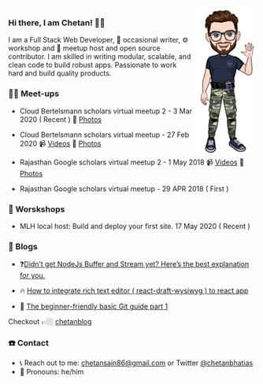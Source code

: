 <img align="right" src="https://github.com/Ckbhatia/Ckbhatia/blob/master/transparent.png" alt="Avatar of chetan kumar" width=130px height=300px />

### Hi there, I am Chetan! 👋🏿

I am a Full Stack Web Developer, 📝 occasional writer, ⚙️ workshop and 🎤 meetup host and open source contributor. I am skilled in writing modular, scalable, and clean code to build robust apps.
Passionate to work hard and build quality products.


### 🤙🏻 Meet-ups

- Cloud Bertelsmann scholars virtual meetup 2 - 3 Mar 2020 ( Recent )  📸 [Photos](https://photos.app.goo.gl/cLM4eXNoHn6K3atB6)

- Cloud Bertelsmann scholars virtual meetup - 27 Feb 2020  📹 [Videos](https://photos.app.goo.gl/JCRP8wb2siT2ecWx6)  📸 [Photos](https://photos.app.goo.gl/ofHN5VBMuakErKUV6)

- Rajasthan Google scholars virtual meetup 2 - 1 May 2018   📹 [Videos](https://photos.app.goo.gl/71iEM8FzzAjSjD9B2) 📸 [Photos](https://photos.app.goo.gl/Qg1LMFiaP2ziJ9Lm8)

- Rajasthan Google scholars virtual meetup - 29 APR 2018 ( First )


### 📌 Worskshops

- MLH local host: Build and deploy your first site. 17 May 2020 ( Recent )


### 📝 Blogs

- ❓[Didn’t get NodeJs Buffer and Stream yet? Here’s the best explanation for you.](https://chetanblog.netlify.app/blog/nodebufferandstream)

- 🔥 [How to integrate rich text editor ( react-draft-wysiwyg ) to react app](https://chetanblog.netlify.app/blog/richreacttexteditor)

- 👯‍ [The beginner-friendly basic Git guide part 1](https://chetanblog.netlify.app/blog/thebeginnerfriendlygit)

Checkout 👉🏼 [chetanblog](https://chetanblog.netlify.app/)


### ☎️ Contact 

-  📞 Reach out to me: chetansain86@gmail.com or Twitter [@chetanbhatias](https://twitter.com/chetanbhatias)
-  👦 Pronouns: he/him
